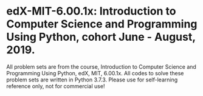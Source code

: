 # edX-MIT-6.00.1x: Introduction to Computer Science and Programming Using Python, cohort June - August, 2019.
All problem sets are from the course, Introduction to Computer Science and Programming Using Python, edX, MIT, 6.00.1x.
All codes to solve these problem sets are written in Python 3.7.3.
Please use for self-learning reference only, not for commercial use!
